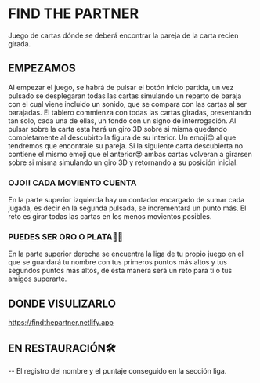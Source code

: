 # FIND THE PARTNER
Juego de cartas dónde se deberá encontrar la pareja de la carta recien girada.

## EMPEZAMOS
Al empezar el juego, se habrá de pulsar  el botón inicio partida, un vez pulsado se desplegaran todas las cartas simulando un reparto de baraja con
el cual viene incluido un sonido, que se compara con las cartas al ser barajadas.
El tablero commienza con todas las cartas giradas, presentando tan solo, cada una de ellas, un fondo con un signo de interrogación.
Al pulsar sobre la carta esta hará un giro 3D sobre si misma quedando completamente al descubirto la figura de su interior. Un emoji😍 al que tendremos
que encontrale su pareja.
Si la siguiente carta descubierta no contiene el mismo emoji que el anterior😍 ambas cartas volveran a girarsen sobre si misma simulando un giro 3D 
y retornando a su posición inicial.

### OJO!! CADA MOVIENTO CUENTA
En la parte superior izquierda hay un contador encargado de sumar cada jugada, es decir en la segunda pulsada, se incrementará un punto más.
El reto es girar todas las cartas en los menos movientos posibles.

### PUEDES SER ORO O PLATA🥇🥈
En la parte superior derecha se encuentra la liga de tu propio juego en el que se guardará tu nombre con tus primeros puntos más altos y tus segundos puntos
más altos, de esta manera será un reto para tí o tus amigos superarte.

## DONDE VISULIZARLO
https://findthepartner.netlify.app

## EN RESTAURACIÓN🛠️
-- El registro del nombre y el puntaje conseguido en la sección liga.

